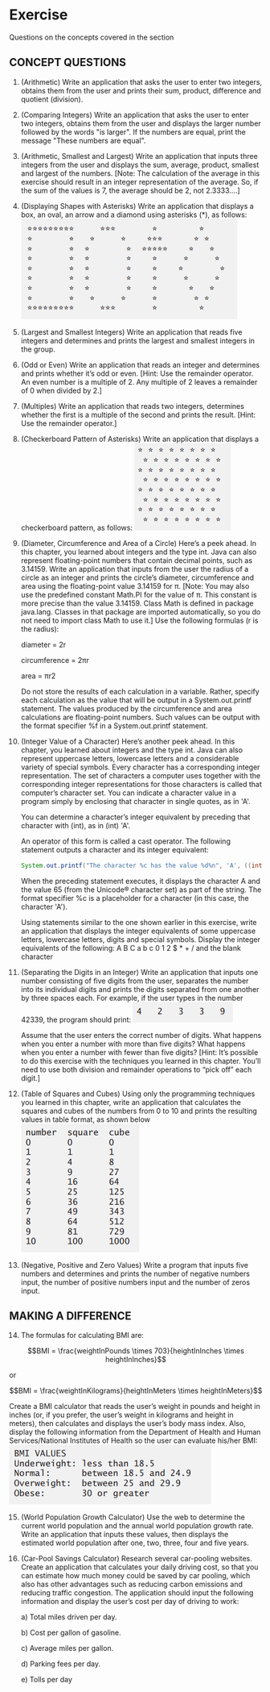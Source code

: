 # Exercise
Questions on the concepts covered in the section

## CONCEPT QUESTIONS
1. (Arithmetic) Write an application that asks the user to enter two integers, obtains them from the user and prints their sum, product, difference and quotient (division).
2. (Comparing Integers) Write an application that asks the user to enter two integers, obtains them from the user and displays the larger number followed by the words "is larger". If the numbers are equal, print the message "These numbers are equal".
3. (Arithmetic, Smallest and Largest) Write an application that inputs three integers from the user and displays the sum, average, product, smallest and largest of the numbers. [Note: The calculation of the average in this exercise should result in an integer representation of the average. So, if the sum of the values is 7, the average should be 2, not 2.3333….]
4. (Displaying Shapes with Asterisks) Write an application that displays a box, an oval, an arrow and a diamond using asterisks (*), as follows:
![asterisks](images/asterisks.PNG)
5. (Largest and Smallest Integers) Write an application that reads five integers and determines and prints the largest and smallest integers in the group.
6. (Odd or Even) Write an application that reads an integer and determines and prints whether it’s odd or even. [Hint: Use the remainder operator. An even number is a multiple of 2. Any multiple of 2 leaves a remainder of 0 when divided by 2.]
7. (Multiples) Write an application that reads two integers, determines whether the first is a multiple of the second and prints the result. [Hint: Use the remainder operator.]
8. (Checkerboard Pattern of Asterisks) Write an application that displays a checkerboard pattern, as follows:
![checkers](images/checkers.PNG)
9. <p>(Diameter, Circumference and Area of a Circle) Here’s a peek ahead. In this chapter, you learned about integers and the type int. Java can also represent floating-point numbers that contain decimal points, such as 3.14159. Write an application that inputs from the user the radius of a circle as an integer and prints the circle’s diameter, circumference and area using the floating-point value 3.14159 for π. [Note: You may also use the predefined constant Math.PI for the value of π. This constant is more precise than the value 3.14159. Class Math is defined in package java.lang. Classes in that package are imported automatically, so you do not need to import class Math to use it.] Use the following formulas (r is the radius):</p>
    <p> diameter = 2r </p>
    <p> circumference = 2πr </p> 
    <p> area = πr2 </p>
    <p>Do not store the results of each calculation in a variable. Rather, specify each calculation as the value that will be output in a System.out.printf statement. The values produced by the circumference and area calculations are floating-point numbers. Such values can be output with the format specifier %f in a System.out.printf statement.</p>
10. <p>(Integer Value of a Character) Here’s another peek ahead. In this chapter, you learned about integers and the type int. Java can also represent uppercase letters, lowercase letters and a considerable variety of special symbols. Every character has a corresponding integer representation. The set of characters a computer uses together with the corresponding integer representations for those characters is called that computer’s character set. You can indicate a character value in a program simply by enclosing that character in single quotes, as in 'A'.</p> 
    <p>You can determine a character’s integer equivalent by preceding that character with (int), as in (int) 'A'.</p> 
    <p>An operator of this form is called a cast operator. The following statement outputs a character and its integer equivalent:</p>

    ```java
    System.out.printf("The character %c has the value %d%n", 'A', ((int) 'A')); 
    ```
    <p>When the preceding statement executes, it displays the character A and the value 65 (from the Unicode® character set) as part of the string. The format specifier %c is a placeholder for a character (in this case, the character 'A'). </p>
    <p>Using statements similar to the one shown earlier in this exercise, write an application that displays the integer equivalents of some uppercase letters, lowercase letters, digits and special symbols. Display the integer equivalents of the following: A B C a b c 0 1 2 $ * + / and the blank character</p>
11. (Separating the Digits in an Integer) Write an application that inputs one number consisting of five digits from the user, separates the number into its individual digits and prints the digits
separated from one another by three spaces each. For example, if the user types in the number 42339,
the program should print:
![digits](images/digits.PNG)
    <p>Assume that the user enters the correct number of digits. What happens when you enter a number with more than five digits? What happens when you enter a number with fewer than five digits? [Hint: It’s possible to do this exercise with the techniques you learned in this chapter. You’ll need to use both division and remainder operations to “pick off” each digit.] </p>

12. (Table of Squares and Cubes) Using only the programming techniques you learned in this
chapter, write an application that calculates the squares and cubes of the numbers from 0 to 10 and
prints the resulting values in table format, as shown below
![table](images/table.PNG)

13. (Negative, Positive and Zero Values) Write a program that inputs five numbers and determines and prints the number of negative numbers input, the number of positive numbers input and
the number of zeros input.

## MAKING A DIFFERENCE
14. The formulas for calculating BMI are:
```math
BMI = \frac{weightInPounds \times 703}{heightInInches \times heightInInches}
```
or
```math
BMI = \frac{weightInKilograms}{heightInMeters \times heightInMeters}
```
Create a BMI calculator that reads the user’s weight in pounds and height in inches (or, if you prefer, the user’s weight in kilograms and height in meters), then calculates and displays the user’s
body mass index. Also, display the following information from the Department of Health and
Human Services/National Institutes of Health so the user can evaluate his/her BMI:
![bmi](images/bmi.PNG)

15. (World Population Growth Calculator) Use the web to determine the current world population and the annual world population growth rate. Write an application that inputs these values,
then displays the estimated world population after one, two, three, four and five years. 

16. (Car-Pool Savings Calculator) Research several car-pooling websites. Create an application
that calculates your daily driving cost, so that you can estimate how much money could be saved by
car pooling, which also has other advantages such as reducing carbon emissions and reducing traffic
congestion. The application should input the following information and display the user’s cost per day of driving to work: 
    <p>a) Total miles driven per day.</p> 
    <p>b) Cost per gallon of gasoline.</p> 
    <p>c) Average miles per gallon.</p>
    <p>d) Parking fees per day.</p> 
    <p>e) Tolls per day</p>